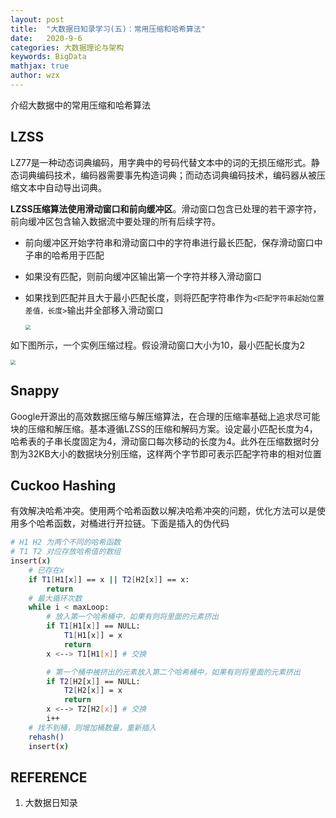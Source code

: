 ```yaml
---
layout: post
title:  "大数据日知录学习(五)：常用压缩和哈希算法"
date:   2020-9-6
categories: 大数据理论与架构
keywords: BigData
mathjax: true
author: wzx
---
```


介绍大数据中的常用压缩和哈希算法





## LZSS

LZ77是一种动态词典编码，用字典中的号码代替文本中的词的无损压缩形式。静态词典编码技术，编码器需要事先构造词典；而动态词典编码技术，编码器从被压缩文本中自动导出词典。

**LZSS压缩算法使用滑动窗口和前向缓冲区**。滑动窗口包含已处理的若干源字符，前向缓冲区包含输入数据流中要处理的所有后续字符。

- 前向缓冲区开始字符串和滑动窗口中的字符串进行最长匹配，保存滑动窗口中子串的哈希用于匹配

- 如果没有匹配，则前向缓冲区输出第一个字符并移入滑动窗口

- 如果找到匹配并且大于最小匹配长度，则将匹配字符串作为`<匹配字符串起始位置差值，长度>`输出并全部移入滑动窗口

  <img src="{{ site.url }}/assets/img/2020-9-6-1.png" style="zoom:50%;" />

如下图所示，一个实例压缩过程。假设滑动窗口大小为10，最小匹配长度为2

<img src="{{ site.url }}/assets/img/2020-9-6-2.png" style="zoom:50%;" />

## Snappy

Google开源出的高效数据压缩与解压缩算法，在合理的压缩率基础上追求尽可能块的压缩和解压缩。基本遵循LZSS的压缩和解码方案。设定最小匹配长度为4，哈希表的子串长度固定为4，滑动窗口每次移动的长度为4。此外在压缩数据时分割为32KB大小的数据块分别压缩，这样两个字节即可表示匹配字符串的相对位置

## Cuckoo Hashing

有效解决哈希冲突。使用两个哈希函数以解决哈希冲突的问题，优化方法可以是使用多个哈希函数，对桶进行开拉链。下面是插入的伪代码

```bash
# H1 H2 为两个不同的哈希函数
# T1 T2 对应存放哈希值的数组
insert(x)
	# 已存在x
	if T1[H1[x]] == x || T2[H2[x]] == x:
		return
	# 最大循环次数
	while i < maxLoop:
		# 放入第一个哈希桶中，如果有则将里面的元素挤出
		if T1[H1[x]] == NULL:
			T1[H1[x]] = x
			return
		x <--> T1[H1[x]] # 交换

		# 第一个桶中被挤出的元素放入第二个哈希桶中，如果有则将里面的元素挤出
		if T2[H2[x]] == NULL:
			T2[H2[x]] = x
			return
		x <--> T2[H2[x]] # 交换
		i++
	# 找不到桶，则增加桶数量，重新插入
	rehash()
	insert(x)
```





## REFERENCE

1. 大数据日知录
